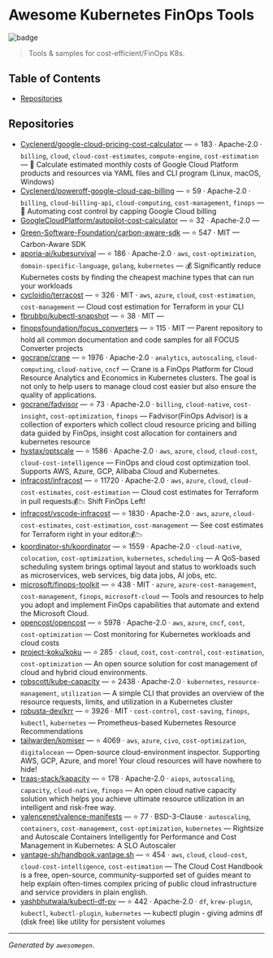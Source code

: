 # Awesome Kubernetes FinOps Tools

![badge](https://img.shields.io/badge/awesome-yes-brightgreen) 

> Tools & samples for cost-efficient/FinOps K8s.

## Table of Contents
- [Repositories](#repositories)

## Repositories

- [Cyclenerd/google-cloud-pricing-cost-calculator](https://github.com/Cyclenerd/google-cloud-pricing-cost-calculator) — ⭐ 183 · Apache-2.0 · `billing`, `cloud`, `cloud-cost-estimates`, `compute-engine`, `cost-estimation` — 💸 Calculate estimated monthly costs of Google Cloud Platform products and resources via YAML files and CLI program (Linux, macOS, Windows)
- [Cyclenerd/poweroff-google-cloud-cap-billing](https://github.com/Cyclenerd/poweroff-google-cloud-cap-billing) — ⭐ 59 · Apache-2.0 · `billing`, `cloud-billing-api`, `cloud-computing`, `cost-management`, `finops` — 📴 Automating cost control by capping Google Cloud billing
- [GoogleCloudPlatform/autopilot-cost-calculator](https://github.com/GoogleCloudPlatform/autopilot-cost-calculator) — ⭐ 32 · Apache-2.0 — 
- [Green-Software-Foundation/carbon-aware-sdk](https://github.com/Green-Software-Foundation/carbon-aware-sdk) — ⭐ 547 · MIT — Carbon-Aware SDK
- [aporia-ai/kubesurvival](https://github.com/aporia-ai/kubesurvival) — ⭐ 186 · Apache-2.0 · `aws`, `cost-optimization`, `domain-specific-language`, `golang`, `kubernetes` — 💰 Significantly reduce Kubernetes costs by finding the cheapest machine types that can run your workloads
- [cycloidio/terracost](https://github.com/cycloidio/terracost) — ⭐ 326 · MIT · `aws`, `azure`, `cloud`, `cost-estimation`, `cost-management` — Cloud cost estimation for Terraform in your CLI
- [fbrubbo/kubectl-snapshot](https://github.com/fbrubbo/kubectl-snapshot) — ⭐ 38 · MIT — 
- [finopsfoundation/focus_converters](https://github.com/finopsfoundation/focus_converters) — ⭐ 115 · MIT — Parent repository to hold all common documentation and code samples for all FOCUS Converter projects
- [gocrane/crane](https://github.com/gocrane/crane) — ⭐ 1976 · Apache-2.0 · `analytics`, `autoscaling`, `cloud-computing`, `cloud-native`, `cncf` — Crane is a FinOps Platform for Cloud Resource Analytics and Economics in Kubernetes clusters. The goal is not only to help users to manage cloud cost easier but also ensure the quality of applications.
- [gocrane/fadvisor](https://github.com/gocrane/fadvisor) — ⭐ 73 · Apache-2.0 · `billing`, `cloud-native`, `cost-insight`, `cost-optimization`, `finops` — Fadvisor(FinOps Advisor) is a collection of exporters which collect cloud resource pricing and billing data guided by FinOps, insight cost allocation for containers and kubernetes resource
- [hystax/optscale](https://github.com/hystax/optscale) — ⭐ 1586 · Apache-2.0 · `aws`, `azure`, `cloud`, `cloud-cost`, `cloud-cost-intelligence` — FinOps and cloud cost optimization tool. Supports AWS, Azure, GCP, Alibaba Cloud and Kubernetes.
- [infracost/infracost](https://github.com/infracost/infracost) — ⭐ 11720 · Apache-2.0 · `aws`, `azure`, `cloud`, `cloud-cost-estimates`, `cost-estimation` — Cloud cost estimates for Terraform in pull requests💰📉 Shift FinOps Left!
- [infracost/vscode-infracost](https://github.com/infracost/vscode-infracost) — ⭐ 1830 · Apache-2.0 · `aws`, `azure`, `cloud-cost-estimates`, `cost-estimation`, `cost-management` — See cost estimates for Terraform right in your editor💰📉
- [koordinator-sh/koordinator](https://github.com/koordinator-sh/koordinator) — ⭐ 1559 · Apache-2.0 · `cloud-native`, `colocation`, `cost-optimization`, `kubernetes`, `scheduling` — A QoS-based scheduling system brings optimal layout and status to workloads such as microservices, web services, big data jobs, AI jobs, etc.
- [microsoft/finops-toolkit](https://github.com/microsoft/finops-toolkit) — ⭐ 438 · MIT · `azure`, `azure-cost-management`, `cost-management`, `finops`, `microsoft-cloud` — Tools and resources to help you adopt and implement FinOps capabilities that automate and extend the Microsoft Cloud.
- [opencost/opencost](https://github.com/opencost/opencost) — ⭐ 5978 · Apache-2.0 · `aws`, `azure`, `cncf`, `cost`, `cost-optimization` — Cost monitoring for Kubernetes workloads and cloud costs
- [project-koku/koku](https://github.com/project-koku/koku) — ⭐ 285 · `cloud`, `cost`, `cost-control`, `cost-estimation`, `cost-optimization` — An open source solution for cost management of cloud and hybrid cloud environments.
- [robscott/kube-capacity](https://github.com/robscott/kube-capacity) — ⭐ 2438 · Apache-2.0 · `kubernetes`, `resource-management`, `utilization` — A simple CLI that provides an overview of the resource requests, limits, and utilization in a Kubernetes cluster
- [robusta-dev/krr](https://github.com/robusta-dev/krr) — ⭐ 3926 · MIT · `cost-control`, `cost-saving`, `finops`, `kubectl`, `kubernetes` — Prometheus-based Kubernetes Resource Recommendations
- [tailwarden/komiser](https://github.com/tailwarden/komiser) — ⭐ 4069 · `aws`, `azure`, `civo`, `cost-optimization`, `digitalocean` — Open-source cloud-environment inspector. Supporting AWS, GCP, Azure, and more! Your cloud resources will have nowhere to hide!
- [traas-stack/kapacity](https://github.com/traas-stack/kapacity) — ⭐ 178 · Apache-2.0 · `aiops`, `autoscaling`, `capacity`, `cloud-native`, `finops` — An open cloud native capacity solution which helps you achieve ultimate resource utilization in an intelligent and risk-free way.
- [valencenet/valence-manifests](https://github.com/valencenet/valence-manifests) — ⭐ 77 · BSD-3-Clause · `autoscaling`, `containers`, `cost-management`, `cost-optimization`, `kubernetes` — Rightsize and Autoscale Containers Intelligently for Performance and Cost Management in Kubernetes: A SLO Autoscaler
- [vantage-sh/handbook.vantage.sh](https://github.com/vantage-sh/handbook.vantage.sh) — ⭐ 454 · `aws`, `cloud`, `cloud-cost`, `cloud-cost-intelligence`, `cost-estimation` — The Cloud Cost Handbook is a free, open-source, community-supported set of guides meant to help explain often-times complex pricing of public cloud infrastructure and service providers in plain english.
- [yashbhutwala/kubectl-df-pv](https://github.com/yashbhutwala/kubectl-df-pv) — ⭐ 442 · Apache-2.0 · `df`, `krew-plugin`, `kubectl`, `kubectl-plugin`, `kubernetes` — kubectl plugin - giving admins df (disk free) like utility for persistent volumes


---

*Generated by `awesomegen`.*
